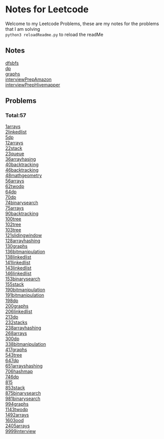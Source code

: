 # Notes for Leetcode
Welcome to my Leetcode Problems, these are my notes for the problems that I am solving<br>
`python3 reloadReadme.py` to reload the readMe

## Notes
[dfsbfs](./notes/dfsbfs.md)<br>
[dp](./notes/dp.md)<br>
[graphs](./notes/graphs.md)<br>
[interviewPrepAmazon](./notes/interviewPrepAmazon.md)<br>
[interviewPrepHivemapper](./notes/interviewPrepHivemapper.md)<br>

## Problems 
 ### Total:57
[1arrays](./problems/1arrays.md)<br>
[2linkedlist](./problems/2linkedlist.md)<br>
[5dp](./problems/5dp.md)<br>
[12arrays](./problems/12arrays.md)<br>
[22stack](./problems/22stack.md)<br>
[23queue](./problems/23queue.md)<br>
[36arrayhasing](./problems/36arrayhasing.md)<br>
[40backtracking](./problems/40backtracking.md)<br>
[46backtracking](./problems/46backtracking.md)<br>
[48mathgeometry](./problems/48mathgeometry.md)<br>
[56arrays](./problems/56arrays.md)<br>
[62twodp](./problems/62twodp.md)<br>
[64dp](./problems/64dp.md)<br>
[70dp](./problems/70dp.md)<br>
[74binarysearch](./problems/74binarysearch.md)<br>
[75arrays](./problems/75arrays.md)<br>
[90backtracking](./problems/90backtracking.md)<br>
[100tree](./problems/100tree.md)<br>
[102tree](./problems/102tree.md)<br>
[103tree](./problems/103tree.md)<br>
[121slidingwindow](./problems/121slidingwindow.md)<br>
[128arrayhashing](./problems/128arrayhashing.md)<br>
[130graphs](./problems/130graphs.md)<br>
[136bitmanipulation](./problems/136bitmanipulation.md)<br>
[138linkedlist](./problems/138linkedlist.md)<br>
[141linkedlist](./problems/141linkedlist.md)<br>
[143linkedlist](./problems/143linkedlist.md)<br>
[146linkedlist](./problems/146linkedlist.md)<br>
[153binarysearch](./problems/153binarysearch.md)<br>
[155stack](./problems/155stack.md)<br>
[190bitmanipulation](./problems/190bitmanipulation.md)<br>
[191bitmanipulation](./problems/191bitmanipulation.md)<br>
[198dp](./problems/198dp.md)<br>
[200graphs](./problems/200graphs.md)<br>
[206linkedlist](./problems/206linkedlist.md)<br>
[213dp](./problems/213dp.md)<br>
[232stacks](./problems/232stacks.md)<br>
[238arrayhashing](./problems/238arrayhashing.md)<br>
[268arrays](./problems/268arrays.md)<br>
[300dp](./problems/300dp.md)<br>
[338bitmanipulation](./problems/338bitmanipulation.md)<br>
[417graphs](./problems/417graphs.md)<br>
[543tree](./problems/543tree.md)<br>
[647dp](./problems/647dp.md)<br>
[651arrayshashing](./problems/651arrayshashing.md)<br>
[706hashmap](./problems/706hashmap.md)<br>
[746dp](./problems/746dp.md)<br>
[815](./problems/815.md)<br>
[853stack](./problems/853stack.md)<br>
[875binarysearch](./problems/875binarysearch.md)<br>
[981binarysearch](./problems/981binarysearch.md)<br>
[994graphs](./problems/994graphs.md)<br>
[1143twodp](./problems/1143twodp.md)<br>
[1492arrays](./problems/1492arrays.md)<br>
[1603ood](./problems/1603ood.md)<br>
[2405arrays](./problems/2405arrays.md)<br>
[9999interview](./problems/9999interview.md)<br>
